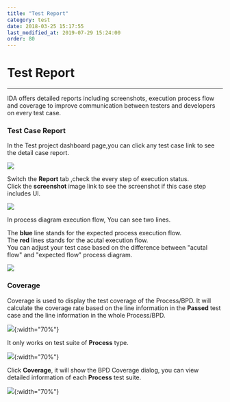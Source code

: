 ```yaml
---
title: "Test Report"
category: test
date: 2018-03-25 15:17:55
last_modified_at: 2019-07-29 15:24:00
order: 80
---
```


# Test Report
***

IDA offers detailed reports including screenshots, execution process flow and coverage to improve communication between testers and developers on every test case.

### Test Case Report  

In the Test project dashboard page,you can click any  test case link to see the detail case report.


  ![][testcase_list]

  Switch the **Report** tab ,check the every step of execution status.  
  Click the **screenshot** image link to see the screenshot if this case step includes UI.

  ![][testcase_step_status]

  In process diagram execution flow, You can see two lines.  

  The **blue** line stands for  the expected process execution flow.  
  The **red** lines stands for the acutal  execution flow.  
  You can adjust your test case based on the difference between "acutal flow" and "expected flow" process diagram.
  
  ![][test_BPD_test_case_diagram]

### Coverage

Coverage is used to display the test coverage of the Process/BPD. It will calculate the coverage rate based on the line information in the **Passed** test case and the line information in the whole Process/BPD.

  ![][dashboard_coverage]{:width="70%"}

It only works on test suite of **Process** type.

  ![][generate_test_cases_artifact_type]{:width="70%"}
  
Click **Coverage**, it will show the BPD Coverage dialog, you can view detailed information of each **Process** test suite.

  ![][bpd_coverage]{:width="70%"}
  
   [testcase_list]: ../images/test/test_case_dashboard.png
   [testcase_step_status]: ../images/test/test_case_step_status.png
   [test_BPD_test_case_diagram]: ../images/test/test_BPD_test_case_diagram.png
   [bpd_coverage]: ../images/test/bpd_coverage.png
   [dashboard_coverage]: ../images/test/dashboard_coverage.png
   [generate_test_cases_artifact_type]: ../images/test/generate_test_cases_artifact_type.png
